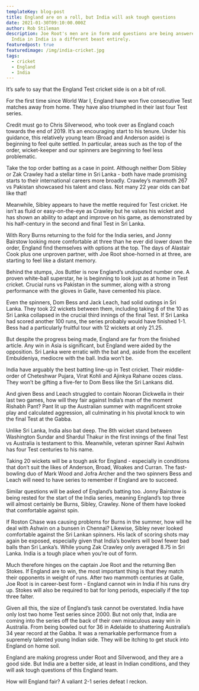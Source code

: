 ```yaml
---
templateKey: blog-post
title: England are on a roll, but India will ask tough questions
date: 2021-01-30T09:10:00.000Z
author: Rob Stileman
description: Joe Root's men are in form and questions are being answered... but
  India in India is a different beast entirely.
featuredpost: true
featuredimage: /img/india-cricket.jpg
tags:
  - cricket
  - England
  - India
---
```

It’s safe to say that the England Test cricket side is on a bit of roll.

For the first time since World War I, England have won five consecutive Test matches away from home. They have also triumphed in their last four Test series.

Credit must go to Chris Silverwood, who took over as England coach towards the end of 2019. It’s an encouraging start to his tenure. Under his guidance, this relatively young team (Broad and Anderson aside) is beginning to feel quite settled. In particular, areas such as the top of the order, wicket-keeper and our spinners are beginning to feel less problematic.

Take the top order batting as a case in point. Although neither Dom Sibley or Zak Crawley had a stellar time in Sri Lanka - both have made promising starts to their international careers more broadly. Crawley’s mammoth 267 vs Pakistan showcased his talent and class. Not many 22 year olds can bat like that! 

Meanwhile, Sibley appears to have the mettle required for Test cricket. He isn’t as fluid or easy-on-the-eye as Crawley but he values his wicket and has shown an ability to adapt and improve on his game, as demonstrated by his half-century in the second and final Test in Sri Lanka.

With Rory Burns returning to the fold for the India series, and Jonny Bairstow looking more comfortable at three than he ever did lower down the order, England find themselves with options at the top. The days of Alastair Cook plus one unproven partner, with Joe Root shoe-horned in at three, are starting to feel like a distant memory.

Behind the stumps, Jos Buttler is now England’s undisputed number one. A proven white-ball superstar, he is beginning to look just as at home in Test cricket. Crucial runs vs Pakistan in the summer, along with a strong performance with the gloves in Galle, have cemented his place.

Even the spinners, Dom Bess and Jack Leach, had solid outings in Sri Lanka. They took 22 wickets between them, including taking 8 of the 10 as Sri Lanka collapsed in the crucial third innings of the final Test. If Sri Lanka had scored another 100 runs, the series probably would have finished 1-1. Bess had a particularly fruitful tour with 12 wickets at only 21.25.

But despite the progress being made, England are far from the finished article. Any win in Asia is significant, but England were aided by the opposition. Sri Lanka were erratic with the bat and, aside from the excellent Embuldeniya, mediocre with the ball. India won’t be.

India have arguably the best batting line-up in Test cricket. Their middle-order of Cheteshwar Pujara, Virat Kohli and Ajinkya Rahane oozes class. They won’t be gifting a five-fer to Dom Bess like the Sri Lankans did.

And given Bess and Leach struggled to contain Nooran Dickwella in their last two games, how will they fair against India’s man of the moment Rishabh Pant? Pant lit up the Australian summer with magnificent stroke play and calculated aggression, all culminating in his pivotal knock to win the final Test at the Gabba.

Unlike Sri Lanka, India also bat deep. The 8th wicket stand between Washington Sundar and Shardul Thakur in the first innings of the final Test vs Australia is testament to this. Meanwhile, veteran spinner Ravi Ashwin has four Test centuries to his name.

Taking 20 wickets will be a tough ask for England - especially in conditions that don’t suit the likes of Anderson, Broad, Woakes and Curran. The fast-bowling duo of Mark Wood and Jofra Archer and the two spinners Bess and Leach will need to have series to remember if England are to succeed. 

Similar questions will be asked of England’s batting too. Jonny Bairstow is being rested for the start of the India series, meaning England’s top three will almost certainly be Burns, Sibley, Crawley. None of them have looked that comfortable against spin. 

If Roston Chase was causing problems for Burns in the summer, how will he deal with Ashwin on a bunsen in Chennai? Likewise, Sibley never looked comfortable against the Sri Lankan spinners. His lack of scoring shots may again be exposed, especially given that India’s bowlers will bowl fewer bad balls than Sri Lanka’s. While young Zak Crawley only averaged 8.75 in Sri Lanka. India is a tough place when you’re out of form.

Much therefore hinges on the captain Joe Root and the returning Ben Stokes. If England are to win, the most important thing is that they match their opponents in weight of runs. After two mammoth centuries at Galle, Joe Root is in career-best form - England cannot win in India if his runs dry up. Stokes will also be required to bat for long periods, especially if the top three falter.

Given all this, the size of England’s task cannot be overstated. India have only lost two home Test series since 2000. But not only that, India are coming into the series off the back of their own miraculous away win in Australia. From being bowled out for 36 in Adelaide to shattering Australia’s 34 year record at the Gabba. It was a remarkable performance from a supremely talented young Indian side. They will be itching to get stuck into England on home soil. 

England are making progress under Root and Silverwood, and they are a good side. But India are a better side, at least in Indian conditions, and they will ask tough questions of this England team. 

How will England fair? A valiant 2-1 series defeat I reckon.